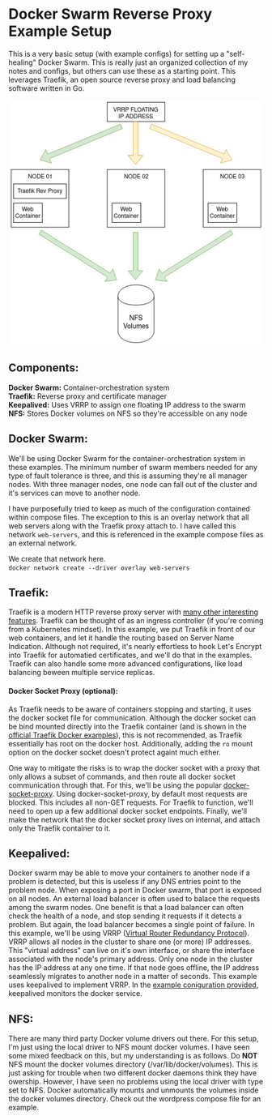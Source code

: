 # Docker Swarm Reverse Proxy Example Setup
This is a very basic setup (with example configs) for setting up a "self-healing" Docker Swarm. This is really just an organized collection of my notes and configs, but others can use these as a starting point. This leverages Traefik, an open source reverse proxy and load balancing software written in Go.

![alt text](https://github.com/doublez13/docker-swarm-example-setup/blob/master/example-architecture.jpg)

## Components:
**Docker Swarm:** Container-orchestration system  
**Traefik:** Reverse proxy and certificate manager  
**Keepalived:** Uses VRRP to assign one floating IP address to the swarm  
**NFS:** Stores Docker volumes on NFS so they're accessible on any node

## Docker Swarm:
We'll be using Docker Swarm for the container-orchestration system in these examples. The minimum number of swarm members needed for any type of fault tolerance is three, and this is assuming they're all manager nodes. With three manager nodes, one node can fall out of the cluster and it's services can move to another node.

I have purposefully tried to keep as much of the configuration contained within compose files. The exception to this is an overlay network that all web servers along with the Traefik proxy attach to. I have called this network `web-servers`, and this is referenced in the example compose files as an external network.

We create that network here.  
`docker network create --driver overlay web-servers`


## Traefik:
Traefik is a modern HTTP reverse proxy server with [many other interesting features](https://doc.traefik.io/traefik/middlewares/overview/). Traefik can be thought of as an ingress controller (if you're coming from a Kubernetes mindset). In this example, we put Traefik in front of our web containers, and let it handle the routing based on Server Name Indication. Although not required, it's nearly effortless to hook Let's Encrypt into Traefik for automatied certificates, and we'll do that in the examples. Traefik can also handle some more advanced configurations, like load balancing beween multiple service replicas.

#### Docker Socket Proxy (optional):
As Traefik needs to be aware of containers stopping and starting, it uses the docker socket file for communication. Although the docker socket can be bind mounted directly into the Traefik container (and is shown in the [official Traefik Docker examples](https://doc.traefik.io/traefik/user-guides/docker-compose/basic-example/)), this is not recommended, as Traefik essentially has root on the docker host. Additionally, adding the `ro` mount option on the docker socket doesn't protect againt much either.  

One way to mitigate the risks is to wrap the docker socket with a proxy that only allows a subset of commands, and then route all docker socket communication through that. For this, we'll be using the popular [docker-socket-proxy](https://github.com/Tecnativa/docker-socket-proxy). Using docker-socket-proxy, by default most requests are blocked. This includes all non-GET requests. For Traefik to function, we'll need to open up a few additional docker socket endpoints. Finally, we'll make the network that the docker socket proxy lives on internal, and attach only the Traefik container to it.  

## Keepalived:
Docker swarm may be able to move your containers to another node if a problem is detected, but this is useless if any DNS entries point to the problem node. When exposing a port in Docker swarm, that port is exposed on all nodes. An external load balancer is often used to balace the requests among the swarm nodes. One benefit is that a load balancer can often check the health of a node, and stop sending it requests if it detects a problem. But again, the load balancer becomes a single point of failure. In this example, we'll be using VRRP ([Virtual Router Redundancy Protocol](https://en.wikipedia.org/wiki/Virtual_Router_Redundancy_Protocol)). VRRP allows all nodes in the cluster to share one (or more) IP addresses. This "virtual address" can live on it's own interface, or share the interface associated with the node's primary address. Only one node in the cluster has the IP address at any one time. If that node goes offline, the IP address seamlessly migrates to another node in a matter of seconds. This example uses keepalived to implement VRRP. In the [example coniguration provided](https://github.com/doublez13/docker-swarm-example-setup/blob/master/keepalived/keepalived.conf), keepalived monitors the docker service.

## NFS:
There are many third party Docker volume drivers out there. For this setup, I'm just using the local driver to NFS mount docker volumes. I have seen some mixed feedback on this, but my understanding is as follows. Do **NOT** NFS mount the docker volumes directory (/var/lib/docker/volumes). This is just asking for trouble when two different docker daemons think they have owership. However, I have seen no problems using the local driver with type set to NFS. Docker automatically mounts and unmounts the volumes inside the docker volumes directory. Check out the wordpress compose file for an example.
